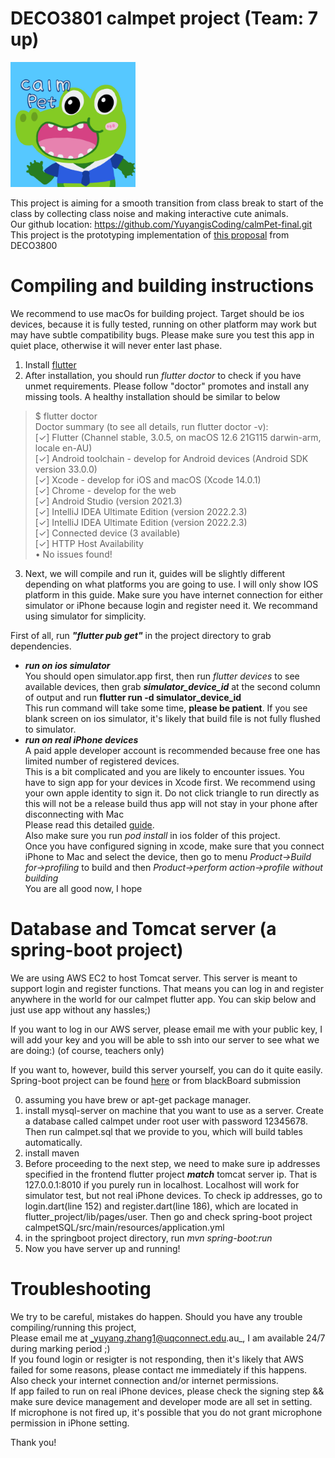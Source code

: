 # DECO3801 calmpet project (Team: 7 up)
<img src="https://raw.githubusercontent.com/YuyangisCoding/calmPet-final/main/images/calmpetIcon.png" width="200" height="200" />

This project is aiming for a smooth transition from class break to start of the class
by collecting class noise and making interactive cute animals.  
Our github location: https://github.com/YuyangisCoding/calmPet-final.git  
This project is the prototyping implementation of [this proposal](https://github.com/YuyangisCoding/calmPet-final/raw/main/007%20Disruptive%20Classroom%20transition%20times.pdf) from DECO3800 

# Compiling and building instructions
We recommend to use macOs for building project. Target should be ios devices, 
because it is fully tested, running on other platform
may work but may have subtle compatibility bugs. Please make sure you test this app in quiet place, otherwise
it will never enter last phase.


1. Install [flutter](https://docs.flutter.dev/get-started/install)
2. After installation, you should run _flutter doctor_ to check if you have 
unmet requirements. Please follow "doctor" promotes and install any missing tools.
A healthy installation should be similar to below
>$ flutter doctor                                     
Doctor summary (to see all details, run flutter doctor -v):  
[✓] Flutter (Channel stable, 3.0.5, on macOS 12.6 21G115 darwin-arm, locale en-AU)  
[✓] Android toolchain - develop for Android devices (Android SDK version 33.0.0)  
[✓] Xcode - develop for iOS and macOS (Xcode 14.0.1)  
[✓] Chrome - develop for the web  
[✓] Android Studio (version 2021.3)  
[✓] IntelliJ IDEA Ultimate Edition (version 2022.2.3)  
[✓] IntelliJ IDEA Ultimate Edition (version 2022.2.3)  
[✓] Connected device (3 available)  
[✓] HTTP Host Availability  
• No issues found!
3. Next, we will compile and run it, guides will be slightly different 
depending on what platforms you are going to use. I will only show IOS platform 
in this guide. Make sure you have internet connection for either simulator or iPhone because login and register need it.
We recommand using simulator for simplicity.

First of all, run **_"flutter pub get"_** in the project directory to grab dependencies.  
   * **_run on ios simulator_**  
   You should open simulator.app first, then run _flutter devices_ to see available 
   devices, then grab **_simulator_device_id_** at the second column of output and
   run **__flutter run -d simulator_device_id__**  
   This run command will take some time, **please be patient**. If you see blank screen on ios simulator, it's likely that 
   build file is not fully flushed to simulator.
   * **_run on real iPhone devices_**  
   A paid apple developer account is recommended because free one has limited number of registered devices.  
   This is a bit complicated and you are likely to encounter issues. You have to sign app for your devices in Xcode first. We recommend using your 
   own apple identity to sign it. Do not click triangle to run directly as this will not be a release build thus app will not stay
   in your phone after disconnecting with Mac  
   Please read this detailed [guide](https://medium.com/front-end-weekly/how-to-test-your-flutter-ios-app-on-your-ios-device-75924bfd75a8).  
   Also make sure you run _pod install_ in ios folder of this project.  
   Once you have configured signing in xcode, make sure that you connect iPhone to Mac and select the device, then go to menu
   _Product->Build for->profiling_ to build and then _Product->perform action->profile without building_  
   You are all good now, I hope

# Database and Tomcat server (a spring-boot project)
We are using AWS EC2 to host Tomcat server. This server is meant to support 
login and register functions. That means you can log in and register anywhere in the 
world for our calmpet flutter app. You can skip below and just use app without any hassles;)

If you want to log in our AWS server, please email me with your public key, I will add your key and you will be able to
ssh into our server to see what we are doing:)  (of course, teachers only)

If you want to, however, build this server yourself, you can do it quite easily.
Spring-boot project can be found [here](https://github.com/YuyangisCoding/calmpetSQL.git) or from blackBoard submission

0. assuming you have brew or apt-get package manager.
1. install mysql-server on machine that you want to use as a server.
Create a database called calmpet under root user with password 12345678. Then run calmpet.sql that we 
provide to you, which will build tables automatically. 
2. install maven
3. Before proceeding to the next step, we need to make sure ip addresses specified in the 
frontend flutter project **_match_** tomcat server ip. That is 127.0.0.1:8010 if you 
purely run in localhost. Localhost will work for simulator test, but not real iPhone devices.
To check ip addresses, go to login.dart(line 152) and register.dart(line 186), which are
located in flutter_project/lib/pages/user. Then go and check spring-boot project
calmpetSQL/src/main/resources/application.yml
4. in the springboot project directory,
run _mvn spring-boot:run_ 
5. Now you have server up and running! 

# Troubleshooting
We try to be careful, mistakes do happen. 
Should you have any trouble compiling/running this project,  
Please email me at _yuyang.zhang1@uqconnect.edu.au_, 
I am available 24/7 during marking period ;)  
If you found login or resigter is not responding, then it's likely that AWS failed for some reasons,
please contact me immediately if this happens. Also check your internet connection and/or internet permissions.  
If app failed to run on real iPhone devices, please check the signing step && make sure device management and developer mode are all set
in setting.  
If microphone is not fired up, it's possible that you do not grant microphone permission in iPhone setting.

Thank you!

